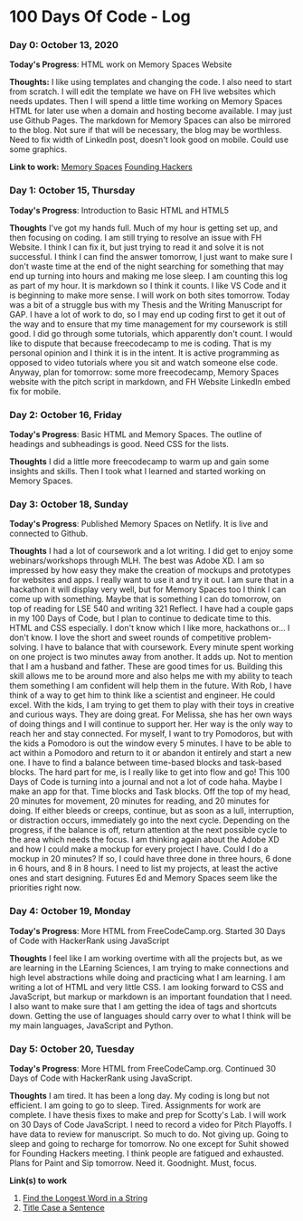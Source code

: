 # 100 Days Of Code - Log

### Day 0: October 13, 2020

**Today's Progress**: HTML work on Memory Spaces Website

**Thoughts:** I like using templates and changing the code. I also need to start from scratch. I will edit the template we have on FH live websites which needs updates. Then I will spend a little time working on Memory Spaces HTML for later use when a domain and hosting become available. I may just use Github Pages. The markdown for Memory Spaces can also be mirrored to the blog. Not sure if that will be necessary, the blog may be worthless. Need to fix width of LinkedIn post, doesn't look good on mobile. Could use some graphics.

**Link to work:** [Memory Spaces](http://www.memory.spaces) <!-- need domain and hosting --> [Founding Hackers](https://www.foundinghackers.com) 


### Day 1: October 15, Thursday

**Today's Progress**: Introduction to Basic HTML and HTML5

**Thoughts** I've got my hands full. Much of my hour is getting set up, and then focusing on coding. I am still trying to resolve an issue with FH Website. I think I can fix it, but just trying to read it and solve it is not successful. I think I can find the answer tomorrow, I just want to make sure I don't waste time at the end of the night searching for something that may end up turning into hours and making me lose sleep. I am counting this log as part of my hour. It is markdown so I think it counts. I like VS Code and it is beginning to make more sense. I will work on both sites tomorrow. Today was a bit of a struggle bus with my Thesis and the Writing Manuscript for GAP. I have a lot of work to do, so I may end up coding first to get it out of the way and to ensure that my time management for my coursework is still good. I did go through some tutorials, which apparently don't count. I would like to dispute that because freecodecamp to me is coding. That is my personal opinion and I think it is in the intent. It is active programming as opposed to video tutorials where you sit and watch someone else code. Anyway, plan for tomorrow: some more freecodecamp, Memory Spaces website with the pitch script in markdown, and FH Website LinkedIn embed fix for mobile.  


### Day 2: October 16, Friday

**Today's Progress**: Basic HTML and Memory Spaces. The outline of headings and subheadings is good. Need CSS for the lists.

**Thoughts** I did a little more freecodecamp to warm up and gain some insights and skills. Then I took what I learned and started working on Memory Spaces.

### Day 3: October 18, Sunday

**Today's Progress**: Published Memory Spaces on Netlify. It is live and connected to Github. 

**Thoughts** I had a lot of coursework and a lot writing. I did get to enjoy some webinars/workshops through MLH. The best was Adobe XD. I am so impressed by how easy they make the creation of mockups and prototypes for websites and apps. I really want to use it and try it out. I am sure that in a hackathon it will display very well, but for Memory Spaces too I think I can come up with something. Maybe that is something I can do tomorrow, on top of reading for LSE 540 and writing 321 Reflect. I have had a couple gaps in my 100 Days of Code, but I plan to continue to dedicate time to this. HTML and CSS especially. I don't know which I like more, hackathons or... I don't know. I love the short and sweet rounds of competitive problem-solving. I have to balance that with coursework. Every minute spent working on one project is two minutes away from another. It adds up. Not to mention that I am a husband and father. These are good times for us. Building this skill allows me to be around more and also helps me with my ability to teach them something I am confident will help them in the future. With Rob, I have think of a way to get him to think like a scientist and engineer. He could excel. With the kids, I am trying to get them to play with their toys in creative and curious ways. They are doing great. For Melissa, she has her own ways of doing things and I will continue to support her. Her way is the only way to reach her and stay connected. For myself, I want to try Pomodoros, but with the kids a Pomodoro is out the window every 5 minutes. I have to be able to act within a Pomodoro and return to it or abandon it entirely and start a new one. I have to find a balance between time-based blocks and task-based blocks. The hard part for me, is I really like to get into flow and go! This 100 Days of Code is turning into a journal and not a lot of code haha. Maybe I make an app for that. Time blocks and Task blocks. Off the top of my head, 20 minutes for movement, 20 minutes for reading, and 20 minutes for doing. If either bleeds or creeps, continue, but as soon as a lull, interruption, or distraction occurs, immediately go into the next cycle. Depending on the progress, if the balance is off, return attention at the next possible cycle to the area which needs the focus. I am thinking again about the Adobe XD and how I could make a mockup for every project I have. Could I do a mockup in 20 minutes? If so, I could have three done in three hours, 6 done in 6 hours, and 8 in 8 hours. I need to list my projects, at least the active ones and start designing. Futures Ed and Memory Spaces seem like the priorities right now. 

### Day 4: October 19, Monday

**Today's Progress**: More HTML from FreeCodeCamp.org. Started 30 Days of Code with HackerRank using JavaScript

**Thoughts** I feel like I am working overtime with all the projects but, as we are learning in the LEarning Sciences, I am trying to make connections and high level abstractions while doing and practicing what I am learning. I am writing a lot of HTML and very little CSS. I am looking forward to CSS and JavaScript, but markup or markdown is an important foundation that I need. I also want to make  sure that I am getting the idea of tags and shortcuts down. Getting the use of languages should carry over to what I think will be my main languages, JavaScript and Python. 

### Day 5: October 20, Tuesday

**Today's Progress**: More HTML from FreeCodeCamp.org. Continued 30 Days of Code with HackerRank using JavaScript. 

**Thoughts** I am tired. It has been a long day. My coding is long but not efficient. I am going to go to sleep. Tired. Assignments for work are complete. I have thesis fixes to make and prep for Scotty's Lab. I will work on 30 Days of Code JavaScript. I need to record a video for Pitch Playoffs. I have data to review for manuscript. So much to do. Not giving up. Going to sleep and going to recharge for tomorrow. No one except for Suhit showed for Founding Hackers meeting. I think people are fatigued and exhausted. Plans for Paint and Sip tomorrow. Need it. Goodnight. Must, focus. 

**Link(s) to work**
1. [Find the Longest Word in a String](https://www.freecodecamp.com/challenges/find-the-longest-word-in-a-string)
2. [Title Case a Sentence](https://www.freecodecamp.com/challenges/title-case-a-sentence)
